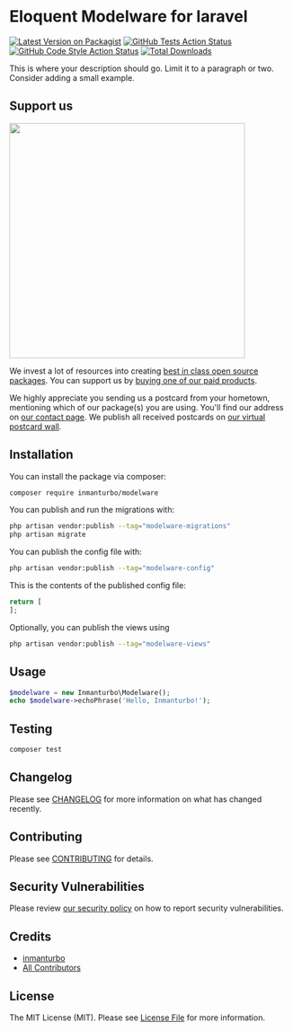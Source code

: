 # Eloquent Modelware for laravel

[![Latest Version on Packagist](https://img.shields.io/packagist/v/inmanturbo/modelware.svg?style=flat-square)](https://packagist.org/packages/inmanturbo/modelware)
[![GitHub Tests Action Status](https://img.shields.io/github/actions/workflow/status/inmanturbo/modelware/run-tests.yml?branch=main&label=tests&style=flat-square)](https://github.com/inmanturbo/modelware/actions?query=workflow%3Arun-tests+branch%3Amain)
[![GitHub Code Style Action Status](https://img.shields.io/github/actions/workflow/status/inmanturbo/modelware/fix-php-code-style-issues.yml?branch=main&label=code%20style&style=flat-square)](https://github.com/inmanturbo/modelware/actions?query=workflow%3A"Fix+PHP+code+style+issues"+branch%3Amain)
[![Total Downloads](https://img.shields.io/packagist/dt/inmanturbo/modelware.svg?style=flat-square)](https://packagist.org/packages/inmanturbo/modelware)

This is where your description should go. Limit it to a paragraph or two. Consider adding a small example.

## Support us

[<img src="https://github-ads.s3.eu-central-1.amazonaws.com/modelware.jpg?t=1" width="419px" />](https://spatie.be/github-ad-click/modelware)

We invest a lot of resources into creating [best in class open source packages](https://spatie.be/open-source). You can support us by [buying one of our paid products](https://spatie.be/open-source/support-us).

We highly appreciate you sending us a postcard from your hometown, mentioning which of our package(s) you are using. You'll find our address on [our contact page](https://spatie.be/about-us). We publish all received postcards on [our virtual postcard wall](https://spatie.be/open-source/postcards).

## Installation

You can install the package via composer:

```bash
composer require inmanturbo/modelware
```

You can publish and run the migrations with:

```bash
php artisan vendor:publish --tag="modelware-migrations"
php artisan migrate
```

You can publish the config file with:

```bash
php artisan vendor:publish --tag="modelware-config"
```

This is the contents of the published config file:

```php
return [
];
```

Optionally, you can publish the views using

```bash
php artisan vendor:publish --tag="modelware-views"
```

## Usage

```php
$modelware = new Inmanturbo\Modelware();
echo $modelware->echoPhrase('Hello, Inmanturbo!');
```

## Testing

```bash
composer test
```

## Changelog

Please see [CHANGELOG](CHANGELOG.md) for more information on what has changed recently.

## Contributing

Please see [CONTRIBUTING](CONTRIBUTING.md) for details.

## Security Vulnerabilities

Please review [our security policy](../../security/policy) on how to report security vulnerabilities.

## Credits

- [inmanturbo](https://github.com/inmanturbo)
- [All Contributors](../../contributors)

## License

The MIT License (MIT). Please see [License File](LICENSE.md) for more information.
